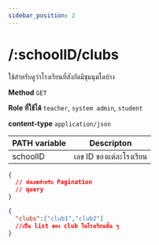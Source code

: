 ```yaml
---
sidebar_position: 2
---
```


# /:schoolID/clubs


ใช้สำหรับดูว่าโรงเรียนที่สังกัดมีชุมนุมใดบ้าง


**Method** `GET`

**Role ที่ใช้ได้** `teacher`, `system admin`, `student`

**content-type** `application/json`

|PATH variable |Descripton|
|-----|--------|
|schoolID|เลข ID ของแต่ละโรงเรียน |

```json title="Request (Parginate)"
{
  // ส่งเลขสำหรับ Pagination 
  // query
}
```


```json title="Response (Parginate)"
{
  "clubs":["club1","club2"]
  //เป็น list ของ club ในโรงเรียนนั้น ๆ 
}
```